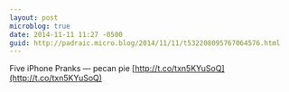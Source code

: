```yaml
---
layout: post
microblog: true
date: 2014-11-11 11:27 -0500
guid: http://padraic.micro.blog/2014/11/11/t532208095767064576.html
---
```

Five iPhone Pranks — pecan pie [http://t.co/txn5KYuSoQ](http://t.co/txn5KYuSoQ)
